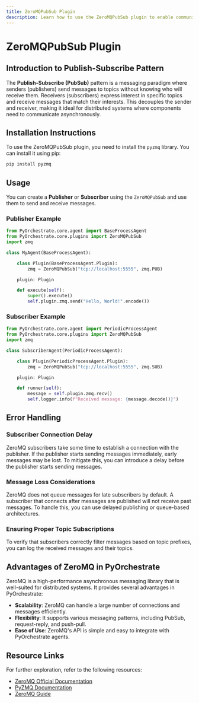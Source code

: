 ```yaml
---
title: ZeroMQPubSub Plugin
description: Learn how to use the ZeroMQPubSub plugin to enable communication between agents using the ZeroMQ Publish-Subscribe pattern.
---
```


# ZeroMQPubSub Plugin

## Introduction to Publish-Subscribe Pattern

The **Publish-Subscribe (PubSub)** pattern is a messaging paradigm where senders (publishers) send messages to topics without knowing who will receive them. Receivers (subscribers) express interest in specific topics and receive messages that match their interests. This decouples the sender and receiver, making it ideal for distributed systems where components need to communicate asynchronously.

## Installation Instructions

To use the ZeroMQPubSub plugin, you need to install the `pyzmq` library. You can install it using pip:

```bash
pip install pyzmq
```

## Usage

You can create a **Publisher** or **Subscriber** using the `ZeroMQPubSub` and use them to send and receive messages.

### Publisher Example

```python
from PyOrchestrate.core.agent import BaseProcessAgent
from PyOrchestrate.core.plugins import ZeroMQPubSub
import zmq

class MyAgent(BaseProcessAgent):

    class Plugin(BaseProcessAgent.Plugin):
        zmq = ZeroMQPubSub("tcp://localhost:5555", zmq.PUB)

    plugin: Plugin

    def execute(self):
        super().execute()
        self.plugin.zmq.send("Hello, World!".encode())
```

### Subscriber Example

```python
from PyOrchestrate.core.agent import PeriodicProcessAgent
from PyOrchestrate.core.plugins import ZeroMQPubSub
import zmq

class SubscriberAgent(PeriodicProcessAgent):

    class Plugin(PeriodicProcessAgent.Plugin):
        zmq = ZeroMQPubSub("tcp://localhost:5555", zmq.SUB)

    plugin: Plugin

    def runner(self):
        message = self.plugin.zmq.recv()
        self.logger.info(f"Received message: {message.decode()}")
```

## Error Handling

### Subscriber Connection Delay

ZeroMQ subscribers take some time to establish a connection with the publisher. If the publisher starts sending messages immediately, early messages may be lost. To mitigate this, you can introduce a delay before the publisher starts sending messages.

### Message Loss Considerations

ZeroMQ does not queue messages for late subscribers by default. A subscriber that connects after messages are published will not receive past messages. To handle this, you can use delayed publishing or queue-based architectures.

### Ensuring Proper Topic Subscriptions

To verify that subscribers correctly filter messages based on topic prefixes, you can log the received messages and their topics.

## Advantages of ZeroMQ in PyOrchestrate

ZeroMQ is a high-performance asynchronous messaging library that is well-suited for distributed systems. It provides several advantages in PyOrchestrate:

- **Scalability**: ZeroMQ can handle a large number of connections and messages efficiently.
- **Flexibility**: It supports various messaging patterns, including PubSub, request-reply, and push-pull.
- **Ease of Use**: ZeroMQ's API is simple and easy to integrate with PyOrchestrate agents.

## Resource Links

For further exploration, refer to the following resources:

- [ZeroMQ Official Documentation](https://zeromq.org/documentation/)
- [PyZMQ Documentation](https://pyzmq.readthedocs.io/en/latest/)
- [ZeroMQ Guide](http://zguide.zeromq.org/page:all)